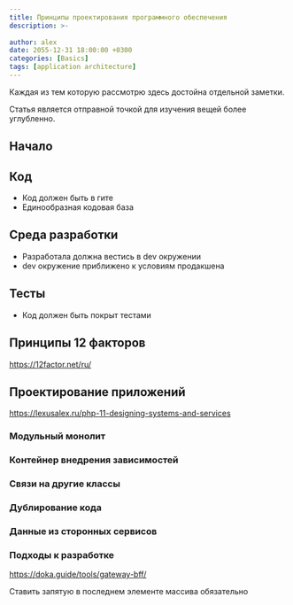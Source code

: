 ```yaml
---
title: Принципы проектирования программного обеспечения
description: >-
  
author: alex
date: 2055-12-31 18:00:00 +0300
categories: [Basics]
tags: [application architecture]
---
```


Каждая из тем которую рассмотрю здесь достойна отдельной заметки.

Статья является отправной точкой для изучения вещей более углубленно.

## Начало

## Код

- Код должен быть в гите
- Единообразная кодовая база

## Среда разработки

- Разработала должна вестись в dev окружении
- dev окружение приближено к условиям продакшена

## Тесты

- Код должен быть покрыт тестами

## Принципы 12 факторов
https://12factor.net/ru/
## Проектирование приложений
https://lexusalex.ru/php-11-designing-systems-and-services
### Модульный монолит
### Контейнер внедрения зависимостей
### Связи на другие классы
### Дублирование кода
### Данные из сторонных сервисов

### Подходы к разработке

https://doka.guide/tools/gateway-bff/


Ставить запятую в последнем элементе массива обязательно



